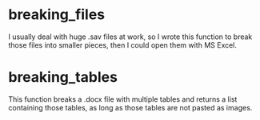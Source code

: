 # breaking_files

I usually deal with huge .sav files at work, so I wrote this function to break those files into smaller pieces, then I could open them with MS Excel.

# breaking_tables

This function breaks a .docx file with multiple tables and returns a list containing those tables, as long as those tables are not pasted
as images. 
